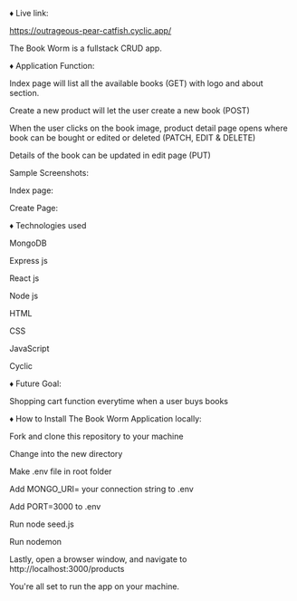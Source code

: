 ♦️ Live link:

https://outrageous-pear-catfish.cyclic.app/

The Book Worm is a fullstack CRUD app.

♦️ Application Function:

Index page will list all the available books (GET) with logo and about section.

Create a new product will let the user create a new book (POST)

When the user clicks on the book image, product detail page opens where book can be bought or edited or deleted (PATCH, EDIT & DELETE)

Details of the book can be updated in edit page (PUT)

Sample Screenshots: 

Index page:
 
Create Page:

♦️ Technologies used

MongoDB

Express js

React js

Node js

HTML

CSS

JavaScript

Cyclic

♦️ Future Goal:

Shopping cart function everytime when a user buys books

♦️ How to Install The Book Worm Application locally:

Fork and clone this repository to your machine

Change into the new directory


Make .env file in root folder

Add MONGO_URI= your connection string to .env

Add PORT=3000 to .env

Run node seed.js

Run nodemon

Lastly, open a browser window, and navigate to http://localhost:3000/products

You're all set to run the app on your machine.
 
